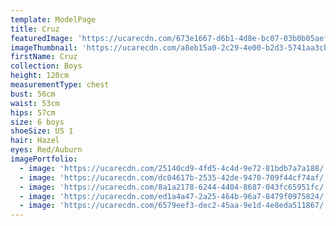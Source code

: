 ```yaml
---
template: ModelPage
title: Cruz
featuredImage: 'https://ucarecdn.com/673e1667-d6b1-4d8e-bc07-03b0b05aefb2/'
imageThumbnail: 'https://ucarecdn.com/a8eb15a0-2c29-4e00-b2d3-5741aa3cba39/'
firstName: Cruz
collection: Boys
height: 120cm
measurementType: chest
bust: 56cm
waist: 53cm
hips: 57cm
size: 6 boys
shoeSize: US 1
hair: Hazel
eyes: Red/Auburn
imagePortfolio:
  - image: 'https://ucarecdn.com/25140cd9-4fd5-4c4d-9e72-81bdb7a7a188/'
  - image: 'https://ucarecdn.com/dc04617b-2535-42de-9470-709f44cf74af/'
  - image: 'https://ucarecdn.com/8a1a2178-6244-4404-8687-043fc65951fc/'
  - image: 'https://ucarecdn.com/ed1a4a47-2a25-464b-96a7-8479f0975824/'
  - image: 'https://ucarecdn.com/6579eef3-dec2-45aa-9e1d-4e8eda511867/'
---
```


